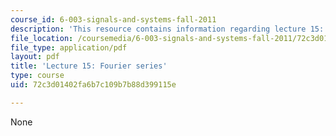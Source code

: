 ```yaml
---
course_id: 6-003-signals-and-systems-fall-2011
description: 'This resource contains information regarding lecture 15: fourier series.'
file_location: /coursemedia/6-003-signals-and-systems-fall-2011/72c3d01402fa6b7c109b7b88d399115e_MIT6_003F11_lec15.pdf
file_type: application/pdf
layout: pdf
title: 'Lecture 15: Fourier series'
type: course
uid: 72c3d01402fa6b7c109b7b88d399115e

---
```

None
